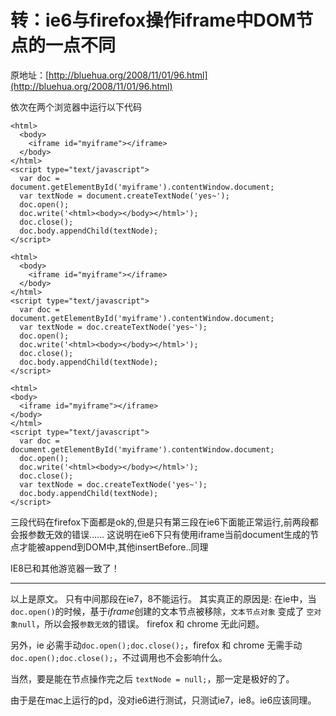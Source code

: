 # 转：ie6与firefox操作iframe中DOM节点的一点不同

原地址：[http://bluehua.org/2008/11/01/96.html](http://bluehua.org/2008/11/01/96.html)

依次在两个浏览器中运行以下代码

```
<html>
  <body>
    <iframe id="myiframe"></iframe>
  </body>
</html>
<script type="text/javascript">
  var doc = document.getElementById('myiframe').contentWindow.document;
  var textNode = document.createTextNode('yes~');
  doc.open();
  doc.write('<html><body></body></html>');
  doc.close();
  doc.body.appendChild(textNode);
</script>
```

```
<html>
  <body>
    <iframe id="myiframe"></iframe>
  </body>
</html>
<script type="text/javascript">
  var doc = document.getElementById('myiframe').contentWindow.document;
  var textNode = doc.createTextNode('yes~');
  doc.open();
  doc.write('<html><body></body></html>');
  doc.close();
  doc.body.appendChild(textNode);
</script>
```

```
<html>
<body>
  <iframe id="myiframe"></iframe>
</body>
</html>
<script type="text/javascript">
  var doc = document.getElementById('myiframe').contentWindow.document;
  doc.open();
  doc.write('<html><body></body></html>');
  doc.close();
  var textNode = doc.createTextNode('yes~');
  doc.body.appendChild(textNode);
</script>
```

三段代码在firefox下面都是ok的,但是只有第三段在ie6下面能正常运行,前两段都会报参数无效的错误…… 这说明在ie6下只有使用iframe当前document生成的节点才能被append到DOM中,其他insertBefore..同理

IE8已和其他游览器一致了！

________
以上是原文。
只有中间那段在ie7，8不能运行。
其实真正的原因是:
  在ie中，当`doc.open()`的时候，基于*iframe*创建的文本节点被移除，`文本节点对象` 变成了 `空对象null`，所以会报`参数无效`的错误。
  firefox 和 chrome 无此问题。

  另外，ie 必需手动`doc.open();doc.close();`，firefox 和 chrome 无需手动 `doc.open();doc.close();`，不过调用也不会影响什么。

  当然，要是能在节点操作完之后 `textNode = null;`，那一定是极好的了。

由于是在mac上运行的pd，没对ie6进行测试，只测试ie7，ie8。ie6应该同理。

